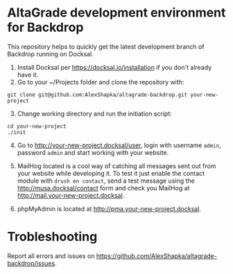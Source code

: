 # AltaGrade development environment for Backdrop
This repository helps to quickly get the latest development branch of Backdrop running on Docksal.

1. Install Docksal per https://docksal.io/installation if you don't already have it.
2. Go to your ~/Projects folder and clone the repository with:

```
git clone git@github.com:AlexShapka/altagrade-backdrop.git your-new-project
```

3. Change working directory and run the initiation script:

```
cd your-new-project
./init
```

4. Go to http://your-new-project.docksal/user, login with username `admin`, password `admin` and start working with your website.

5. MailHog located is a cool way of catching all messages sent out from your website while developing it. To test it just enable the contact module with `drush en contact`, send a test message using the http://musa.docksal/contact form and check you MailHog at http://mail.your-new-project.docksal.

6. phpMyAdmin is located at http://pma.your-new-project.docksal.

# Trobleshooting

Report all errors and issues on https://github.com/AlexShapka/altagrade-backdrop/issues.
